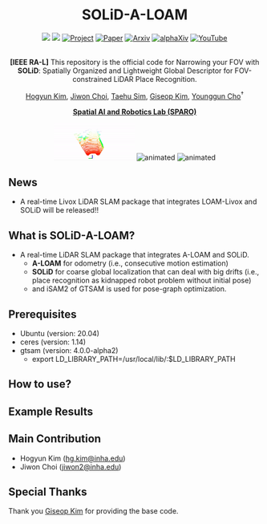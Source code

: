 <div align="center">
  <h1>SOLiD-A-LOAM</h1>
  <a href="https://github.com/sparolab/solid/tree/master/"><img src="https://img.shields.io/badge/-C++-blue?logo=cplusplus" /></a>
  <a href="https://github.com/sparolab/solid/tree/master/"><img src="https://img.shields.io/badge/-Linux-grey?logo=linux" /></a>
  <a href="https://sites.google.com/view/lidar-solid"><img src="https://github.com/sparolab/Joint_ID/blob/main/fig/badges/badge-website.svg" alt="Project" /></a>
  <a href="https://ieeexplore.ieee.org/abstract/document/10629042"><img src="https://img.shields.io/badge/Paper-PDF-yellow" alt="Paper" /></a>
  <a href="https://arxiv.org/abs/2408.07330"><img src="https://img.shields.io/badge/arXiv-2408.07330-b31b1b.svg?style=flat-square" alt="Arxiv" /></a>
  <a href="https://www.alphaxiv.org/abs/2408.07330"><img src="https://img.shields.io/badge/alphaXiv-2408.07330-darkred" alt="alphaXiv" /></a>
  <a href="https://www.youtube.com/watch?v=4sAWWfZTwLs"><img src="https://badges.aleen42.com/src/youtube.svg" alt="YouTube" /></a>
  <br />
  <br />

**[IEEE RA-L]** This repository is the official code for Narrowing your FOV with **SOLiD**: Spatially Organized and Lightweight Global Descriptor for FOV-constrained LiDAR Place Recognition.

  <a href="https://scholar.google.com/citations?user=t5UEbooAAAAJ&hl=ko" target="_blank">Hogyun Kim</a><sup></sup>,
  <a href="https://scholar.google.com/citations?user=wL8VdUMAAAAJ&hl=ko" target="_blank">Jiwon Choi</a><sup></sup>,
  <a href="https://scholar.google.com/citations?user=UPg-JuQAAAAJ&hl=ko" target="_blank">Taehu Sim</a><sup></sup>,
  <a href="https://scholar.google.com/citations?user=9mKOLX8AAAAJ&hl=ko" target="_blank">Giseop Kim</a><sup></sup>,
  <a href="https://scholar.google.com/citations?user=W5MOKWIAAAAJ&hl=ko" target="_blank">Younggun Cho</a><sup>†</sup>

**[Spatial AI and Robotics Lab (SPARO)](https://sites.google.com/view/sparo/%ED%99%88?authuser=0&pli=1)**
  
  <p align="center">
    <img src="figure/kitti_05_60.gif" alt="animated" width="32%" />
    <img src="figure/kitti_05_120.gif" alt="animated" width="32%" />
    <img src="figure/kitti_05_120.gif" alt="animated" width="32%" />
  </p>

</div>

## News
* A real-time Livox LiDAR SLAM package that integrates LOAM-Livox and SOLiD will be released!! 

## What is SOLiD-A-LOAM?
* A real-time LiDAR SLAM package that integrates A-LOAM and SOLiD. 
    * **A-LOAM** for odometry (i.e., consecutive motion estimation)
    * **SOLiD** for coarse global localization that can deal with big drifts (i.e., place recognition as kidnapped robot problem without initial pose)
    * and iSAM2 of GTSAM is used for pose-graph optimization. 

## Prerequisites
* Ubuntu (version: 20.04)
* ceres (version: 1.14)
* gtsam (version: 4.0.0-alpha2)
  * export LD_LIBRARY_PATH=/usr/local/lib/:$LD_LIBRARY_PATH
## How to use?

## Example Results

## Main Contribution
* Hogyun Kim (hg.kim@inha.edu)
* Jiwon Choi (jiwon2@inha.edu)

## Special Thanks
Thank you [Giseop Kim](https://github.com/gisbi-kim/SC-A-LOAM) for providing the base code.
